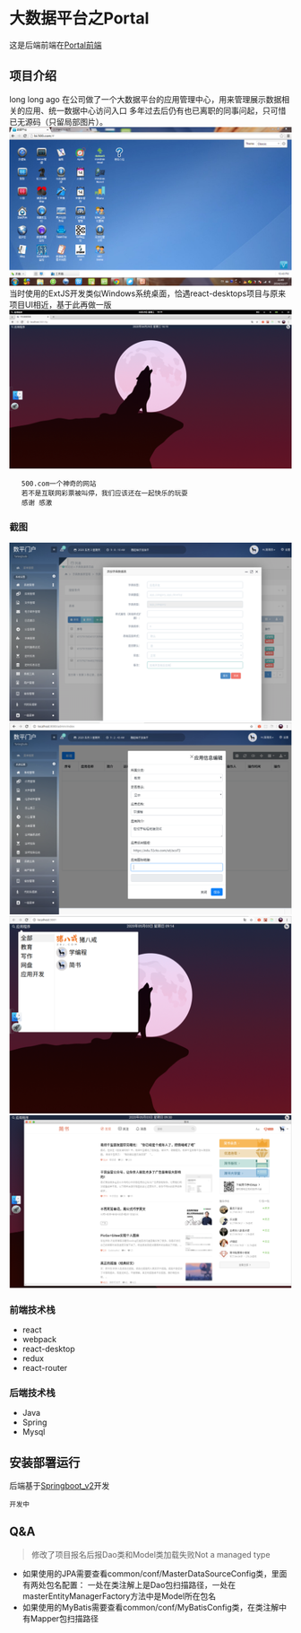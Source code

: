 # 大数据平台之Portal
这是后端前端在[Portal前端](https://github.com/TianLangStudio/react-desktops)
## 项目介绍
long long ago 在公司做了一个大数据平台的应用管理中心，用来管理展示数据相关的应用、统一数据中心访问入口
多年过去后仍有也已离职的同事问起，只可惜已无源码（只留局部图片）。
![bi.500.com](https://raw.githubusercontent.com/TianLangStudio/react-desktops/master/docs/portal2014.png) 
当时使用的ExtJS开发类似Windows系统桌面，恰遇react-desktops项目与原来项目UI相近，基于此再做一版
![TLPortal](https://raw.githubusercontent.com/TianLangStudio/react-desktops/master/docs/portal.png) 
```感谢500.com的数据平台组，我在哪里更深入的理解了数据处理接触学习了大数据，才有能力跳槽
   500.com一个神奇的网站　
   若不是互联网彩票被叫停，我们应该还在一起快乐的玩耍
   感谢 感激
```
### 截图
![添加应用分类](https://raw.githubusercontent.com/TianLangStudio/tlportal/master/doc/imgs/appCategoryAdd.png) 
![添加应用](https://raw.githubusercontent.com/TianLangStudio/tlportal/master/doc/imgs/appAdd.png) 
![前端展示](https://raw.githubusercontent.com/TianLangStudio/tlportal/master/doc/imgs/appList.png) 
![打开应用](https://raw.githubusercontent.com/TianLangStudio/tlportal/master/doc/imgs/appOpen.png) 
### 前端技术栈
- react
- webpack
- react-desktop
- redux
- react-router

### 后端技术栈
- Java
- Spring
- Mysql


## 安装部署运行
后端基于[Springboot_v2](https://github.com/fuce1314/Springboot_v2)开发
```
开发中
```

## Q&A
> 修改了项目报名后报Dao类和Model类加载失败Not a managed type
- 如果使用的JPA需要查看common/conf/MasterDataSourceConfig类，里面有两处包名配置：
一处在类注解上是Dao包扫描路径，一处在masterEntityManagerFactory方法中是Model所在包名
- 如果使用的MyBatis需要查看common/conf/MyBatisConfig类，在类注解中有Mapper包扫描路径

